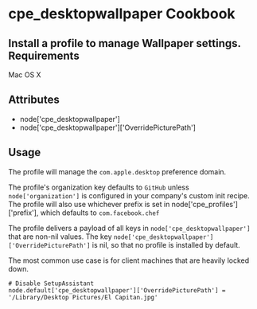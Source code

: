 cpe_desktopwallpaper Cookbook
=========================
Install a profile to manage Wallpaper settings.
Requirements
------------
Mac OS X

Attributes
----------
* node['cpe_desktopwallpaper']
* node['cpe_desktopwallpaper']['OverridePicturePath']

Usage
-----
The profile will manage the `com.apple.desktop` preference domain.

The profile's organization key defaults to `GitHub` unless `node['organization']` is
configured in your company's custom init recipe. The profile will also use
whichever prefix is set in node['cpe_profiles']['prefix'], which defaults to `com.facebook.chef`

The profile delivers a payload of all keys in `node['cpe_desktopwallpaper']` that are non-nil values.  The key `node['cpe_desktopwallpaper']['OverridePicturePath']` is nil, so that no profile is installed by default.

The most common use case is for client machines that are heavily locked down.

    # Disable SetupAssistant
    node.default['cpe_desktopwallpaper']['OverridePicturePath'] = '/Library/Desktop Pictures/El Capitan.jpg'
